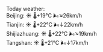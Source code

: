 Today weather:  
Beijing: ☀️   🌡️+19°C 🌬️↘26km/h  
Tianjin: ☀️   🌡️+22°C 🌬️↓22km/h  
Shijiazhuang: ☀️   🌡️+22°C 🌬️↘19km/h  
Tangshan: ☀️   🌡️+21°C 🌬️↓17km/h  
